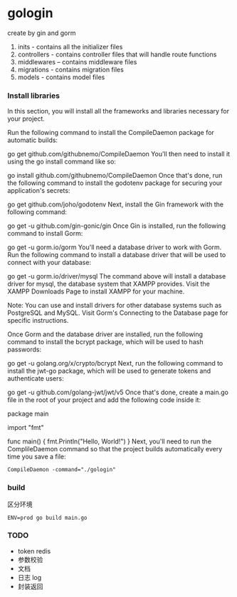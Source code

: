 # gologin
create by gin and gorm 

1. inits - contains all the initializer files 
2. controllers - contains controller files that will handle route functions 
3. middlewares – contains middleware files 
4. migrations - contains migration files 
5. models - contains model files

### Install libraries
In this section, you will install all the frameworks and libraries necessary for your project.

Run the following command to install the CompileDaemon package for automatic builds:

go get github.com/githubnemo/CompileDaemon
You’ll then need to install it using the go install command like so:

go install github.com/githubnemo/CompileDaemon
Once that's done, run the following command to install the godotenv package for securing your application's secrets:

go get github.com/joho/godotenv
Next, install the Gin framework with the following command:

go get -u github.com/gin-gonic/gin
Once Gin is installed, run the following command to install Gorm:

go get -u gorm.io/gorm
You'll need a database driver to work with Gorm. Run the following command to install a database driver that will be used to connect with your database:

go get -u gorm.io/driver/mysql
The command above will install a database driver for mysql, the database system that XAMPP provides. Visit the XAMPP Downloads Page to install XAMPP for your machine.

Note: You can use and install drivers for other database systems such as PostgreSQL and MySQL. Visit Gorm's Connecting to the Database page for specific instructions.

Once Gorm and the database driver are installed, run the following command to install the bcrypt package, which will be used to hash passwords:

go get -u golang.org/x/crypto/bcrypt
Next, run the following command to install the jwt-go package, which will be used to generate tokens and authenticate users:

go get -u github.com/golang-jwt/jwt/v5
Once that's done, create a main.go file in the root of your project and add the following code inside it:

package main

import "fmt"

func main() {
 fmt.Println("Hello, World!")
}
Next, you'll need to run the ComplileDaemon command so that the project builds automatically every time you save a file:

```
CompileDaemon -command="./gologin"
```

### build

区分环境

```shell
ENV=prod go build main.go
```

### TODO

* token redis
* 参数校验
* 文档
* 日志 log
* 封装返回